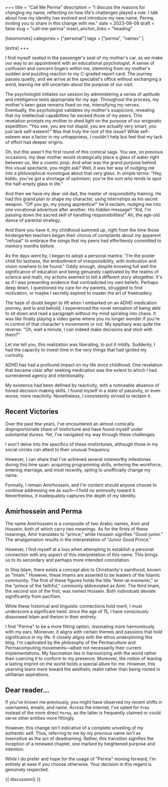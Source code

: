 +++
title = "Call Me Perma"
description = "I discuss the reasons for changing my name, reflecting on how life's challenges played a role. I talk about how my identity has evolved and introduce my new name, Perma, inviting you to share in this change with me."
date = 2023-08-09
draft = false
slug = "call-me-perma"
insert_anchor_links = "heading"

[taxonomies]
categories = ["personal"]
tags  = ["perma", "names" ]

[extra]
+++

<section class="intro">

I find myself seated in the passenger's seat of my mother's car, as we make our way to an appointment with an educational psychologist. A sense of confusion and concern lingers within me, stemming from my mother's sudden and puzzling reaction to my C-graded report card. The journey passes quietly, and we arrive at the specialist's office without exchanging a word, leaving me still uncertain about the purpose of our visit.

The psychologist initiates our session by administering a series of aptitude and intelligence tests appropriate for my age. Throughout the process, my mother's keen gaze remains fixed on me, intensifying my nerves. Eventually, the psychologist validates my mother's suspicions, revealing that my intellectual capabilities far exceed those of my peers. This revelation prompts my mother to shed light on the purpose of our enigmatic expedition: “You see, you are not stupid, you are actually very smart, you just lack self-esteem!” Was that truly the root of the issue? While self-esteem was a factor in my unhappniess, I couldn't help but feel that my lack of effort had deeper origins.

Oh, but this wasn't the first round of this comical saga. You see, on previous occasions, my dear mother would strategically place a glass of water right between us, like a cosmic prop. And what was the grand purpose behind this visual spectacle, you might ask? Well, it was her way of nudging me into a philosophical monologue about that very glass. In simple terms: "Hey, kiddo, you've got a shortage of optimism; you're the sort who tends to spot the half-empty glass in life."

And then we have my dear old dad, the master of responsibility training. He had this grand plan to shape my character, using internships as his secret weapon. "Off you go, my young apprentice!" he'd exclaim, nudging me into one vocational adventure after another. His hidden message? "Kid, I'm passing down the sacred skill of handling responsibilities!" Ah, the age-old dance of parental strategy.

And there you have it, my childhood summed up, right from the time those kindergarten teachers began their chorus of complaints about my apparent "refusal" to embrace the songs that my peers had effortlessly committed to memory months before.

As the days went by, I began to adopt a personal mantra: "I'm the poster child for laziness, the embodiment of irresponsibility, with motivation and vision nowhere to be found." Oddly enough, despite knowing full well the significance of education and being genuinely captivated by the realms of science and math, my actions seemed to tell a different story altogether. It's as if I was presenting evidence that contradicted my own beliefs. Perhaps deep down, I questioned my care for my parents, struggled to find motivation, or maybe I secretly aspired to master the art of freeloadery.

The haze of doubt began to lift when I embarked on an ADHD medication journey, and lo and behold, I experienced the novel sensation of being able to sit down and read a paragraph without my mind spiraling into chaos. It was like finally playing a video game where you no longer wonder if you're in control of that character's movements or not. My epiphany was quite the reverse: "Oh, wait a minute, I can indeed make decisions and stick with them?"

Let me tell you, this realization was liberating, to put it mildly. Suddenly, I had the capacity to invest time in the very things that had ignited my curiosity.

ADHD has had a profound impact on my life since childhood. One revelation that became clear after seeking medication was the extent to which I had surrendered agency and intentionality.

My existence had been defined by reactivity, with a noticeable absence of honed decision-making skills. I found myself in a state of passivity, or even worse, mere reactivity.
Nonetheless, I consistently strived to reclaim it.

</section>

## Recent Victories

Over the past few years, I've encountered an almost comically disproportionate share of misfortune and have found myself under substantial duress. Yet, I've navigated my way through these challenges.

I won't delve into the specifics of these misfortunes, although those in my social circles can attest to their unusual frequency.

However, I can share that I've achieved several noteworthy milestones during this time span: acquiring programming skills, entering the workforce, entering marriage, and most recently, opting to unofficially change my name.

Formally, I remain Amirhossein, and I'm content should anyone choose to continue addressing me as such—I hold no animosity toward it. Nevertheless, it inadequately captures the depth of my identity.

## Amirhossein and Perma

The name Amirhossein is a composite of two Arabic names, Amir and Hossein, both of which carry two meanings. As for the firsts  of these meanings, Amir translates to "prince," while Hossein signifies "Good-junior." The amalgamation results in the interpretation of "Junior Good Prince."

However, I find myself at a loss when attempting to establish a personal connection with any aspect of this interpretation of this name. This brings us to its secondary and perhaps more intended connotation.

In Shia Islam, there exists a concept akin to Christianity's sainthood, known as "Imam." However, these Imams are asserted to be leaders of the Islamic community. The first of these figures holds the title "Amir-al-momenin," or the "prince of the faithful," commonly abbreviated as Amir. The third Imam, the second son of the first, was named Hossein. Both individuals deviate significantly from pacifism.

While these historical and linguistic connections hold merit, I must underscore a significant twist: since the age of 15, I have consciously disavowed Islam and theism in their entirety.

I find "Perma" to be a more fitting option, resonating more harmoniously with my ears. Moreover, it aligns with certain themes and passions that hold significance in my life.
It closely aligns with the ethos underpinning this blog. I'm captivated by the philosophy of the Permaculture and Permacomputing movements—albeit not necessarily their current implementations. My fascination lies in harmonizing with the world rather than coercing it to conform to my presence.
Moreover, the notion of leaving a lasting imprint on the world holds a special allure for me. However, this yearning leans more toward the aesthetic realm rather than being rooted in utilitarian aspirations.

## Dear reader...

If you've known me previously, you might have observed my recent shifts in usernames, emails, and name. Across the internet, I've opted for `Prma` instead of the more direct `Perma`, as the latter is frequently claimed or could serve other entities more fittingly.

However, this change isn't indicative of a complete unveiling of my authentic self. Thus, referring to me by my previous name isn't as insensitive as the act of deadnaming. Rather, this transition signifies the inception of a renewed chapter, one marked by heightened purpose and intention.

While I do prefer and hope for the usage of "Perma" moving forward, I'm entirely at ease if you choose otherwise. Your decision in this regard is genuinely respected.

{{ discussion() }}

